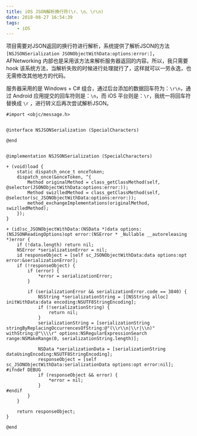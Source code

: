 ```yaml
---
title: iOS JSON解析换行符(\r、\n、\r\n)
date: 2018-08-27 16:54:39
tags:
	- iOS
---
```


项目需要对JSON返回的换行符进行解析，系统提供了解析JSON的方法`[NSJSONSerialization JSONObjectWithData:options:error:]`，
AFNetworking 内部也是采用该方法来解析服务器返回的内容。所以，我只需要 hook 该系统方法，当解析失败的时候进行处理就行了，这样就可以一劳永逸，也无需修改其他地方的代码。
 
服务器采用的是 Windows + C# 组合，通过后台添加的数据回车符为：`\r\n`，通过 Android 应用提交的回车符则是：`\n`，而 iOS 平台则是：`\r`，我统一将回车符替换成 `\r` ，进行转义后再次尝试解析JSON。


```ObjC
#import <objc/message.h>


@interface NSJSONSerialization (SpecialCharacters)

@end


@implementation NSJSONSerialization (SpecialCharacters)

+ (void)load {
    static dispatch_once_t onceToken;
    dispatch_once(&onceToken, ^{
        Method originalMethod = class_getClassMethod(self, @selector(JSONObjectWithData:options:error:));
        Method swizlledMethod = class_getClassMethod(self, @selector(sc_JSONObjectWithData:options:error:));
        method_exchangeImplementations(originalMethod, swizlledMethod);
    });
}

+ (id)sc_JSONObjectWithData:(NSData *)data options:(NSJSONReadingOptions)opt error:(NSError * _Nullable __autoreleasing *)error {
    if (!data.length) return nil;
    NSError *serializationError = nil;
    id responseObject = [self sc_JSONObjectWithData:data options:opt error:&serializationError];
    if (!responseObject) {
        if (error) {
            *error = serializationError;
        }
        
        if (serializationError && serializationError.code == 3840) {
            NSString *serializationString = [[NSString alloc] initWithData:data encoding:NSUTF8StringEncoding];
            if (!serializationString) {
                return nil;
            }
            serializationString = [serializationString stringByReplacingOccurrencesOfString:@"(\\r\\n|\\r|\\n)" withString:@"\\\\r" options:NSRegularExpressionSearch range:NSMakeRange(0, serializationString.length)];
            
            NSData *serializationData = [serializationString dataUsingEncoding:NSUTF8StringEncoding];
            responseObject = [self sc_JSONObjectWithData:serializationData options:opt error:nil];
#ifndef DEBUG
            if (responseObject && error) {
                *error = nil;
            }
#endif
        }
    }
    
    return responseObject;
}

@end
```
